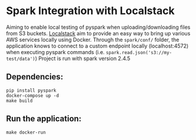 # Spark Integration with Localstack

Aiming to enable local testing of pyspark when uploading/downloading files from S3 buckets.
[Localstack](https://localstack.cloud/) aim to provide an easy way to bring up various AWS services locally using Docker.
Through the `spark/conf/` folder, the application knows to connect to a custom endpoint locally (localhost:4572) when executing pyspark commands (i.e. `spark.read.json('s3://my-test/data')`)
Project is run with spark version 2.4.5

## Dependencies:

```
pip install pyspark
docker-compose up -d
make build
```

## Run the application:

```
make docker-run
```
